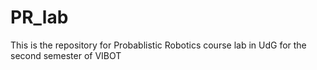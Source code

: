 # PR_lab
This is the repository for Probablistic Robotics course lab in UdG for the second semester of VIBOT
